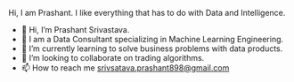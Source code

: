 Hi, I am Prashant. I like everything that has to do with Data and Intelligence.
- 👋 Hi, I’m Prashant Srivastava.
- 👀 I am a Data Consultant specializing in Machine Learning Engineering. 
- 🌱 I’m currently learning to solve business problems with data products.
- 💞️ I’m looking to collaborate on trading algorithms.
- 📫 How to reach me srivsatava.prashant898@gmail.com
